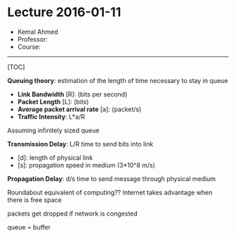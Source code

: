 Lecture 2016-01-11
=====================

* Kemal Ahmed
* Professor: 
* Course:

---------------------

[TOC]

**Queuing theory**: estimation of the length of time necessary to stay in queue

[b]: bits
[B]: Bytes

* **Link Bandwidth** [R]: (bits per second)
* **Packet Length** [L]: (bits)
* **Average packet arrival rate** [a]: (packet/s)
* **Traffic Intensity**: L*a/R

Assuming infinitely sized queue

**Transmission Delay**: L/R time to send bits into link

* [d]: length of physical link
* [s]: propagation speed in medium (3*10^8 m/s)

**Propagation Delay**: d/s time to send message through physical medium

Roundabout equivalent of computing?? Internet takes advantage when there is free space

packets get dropped if network is congested

queue = buffer


